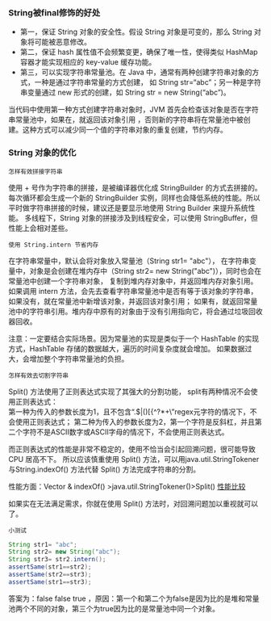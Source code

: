 ### String被final修饰的好处

* 第一，保证 String 对象的安全性。假设 String 对象是可变的，那么 String 对象将可能被恶意修改。
* 第二，保证 hash 属性值不会频繁变更，确保了唯一性，使得类似 HashMap 容器才能实现相应的 key-value 缓存功能。
* 第三，可以实现字符串常量池。在 Java 中，通常有两种创建字符串对象的方式，一种是通过字符串常量的方式创建，
 如 String str=“abc”；另一种是字符串变量通过 new 形式的创建，如 String str = new String(“abc”)。
 
 当代码中使用第一种方式创建字符串对象时，JVM 首先会检查该对象是否在字符串常量池中，如果在，就返回该对象引用
 ，否则新的字符串将在常量池中被创建。这种方式可以减少同一个值的字符串对象的重复创建，节约内存。  
 
 
 
 ### String 对象的优化
 
 `怎样有效拼接字符串`
 
 使用 + 号作为字符串的拼接，是被编译器优化成 StringBuilder 的方式去拼接的。
 每次循环都会生成一个新的 StringBuilder 实例，同样也会降低系统的性能。所以平时做字符串拼接的时候，建议还是要显示地使用 String Builder 来提升系统性能。
 多线程下，String 对象的拼接涉及到线程安全，可以使用 StringBuffer，但性能上会相对差些。
 
 
`使用 String.intern 节省内存`

在字符串常量中，默认会将对象放入常量池（String str1= "abc"），
在字符串变量中，对象是会创建在堆内存中（String str2= new String("abc")），同时也会在常量池中创建一个字符串对象，
复制到堆内存对象中，并返回堆内存对象引用。
如果调用 intern 方法，会先去查看字符串常量池中是否有等于该对象的字符串，如果没有，就在常量池中新增该对象，并返回该对象引用；
如果有，就返回常量池中的字符串引用。堆内存中原有的对象由于没有引用指向它，将会通过垃圾回收器回收。  

注意：一定要结合实际场景。因为常量池的实现是类似于一个 HashTable 的实现方式，HashTable 存储的数据越大，遍历的时间复杂度就会增加。
如果数据过大，会增加整个字符串常量池的负担。 


`怎样有效去切割字符串`  

Split() 方法使用了正则表达式实现了其强大的分割功能，
split有两种情况不会使用正则表达式：  
第一种为传入的参数长度为1，且不包含“.$|()[{^?*+\\”regex元字符的情况下，不会使用正则表达式； 
第二种为传入的参数长度为2，第一个字符是反斜杠，并且第二个字符不是ASCII数字或ASCII字母的情况下，不会使用正则表达式。 

而正则表达式的性能是非常不稳定的，使用不恰当会引起回溯问题，很可能导致 CPU 居高不下。 
所以应该慎重使用 Split() 方法，可以用java.util.StringTokener与String.indexOf() 方法代替 Split() 方法完成字符串的分割。  

性能方面：Vector & indexOf() >java.util.StringTokener()>Split() [性能比较](https://ben-sin.iteye.com/blog/659611)

如果实在无法满足需求，你就在使用 Split() 方法时，对回溯问题加以重视就可以了。


`小测试`
```Java
String str1= "abc";
String str2= new String("abc");
String str3= str2.intern();
assertSame(str1==str2);
assertSame(str2==str3);
assertSame(str1==str3);
```

答案为：false false true ，原因：第一个和第二个为false是因为比的是堆和常量池两个不同的对象，第三个为true因为比的是常量池中同一个对象。

 
